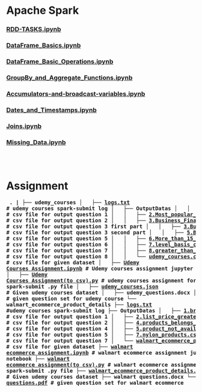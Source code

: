 # Apache Spark 

### [RDD-TASKS.ipynb](https://github.com/pradipsapkotag/spark/blob/master/RDD-TASKS.ipynb)
### [DataFrame_Basics.ipynb](https://github.com/pradipsapkotag/spark/blob/master/DataFrame_Basics.ipynb)
### [DataFrame_Basic_Operations.ipynb](https://github.com/pradipsapkotag/spark/blob/master/DataFrame_Basic_Operations.ipynb)
### [GroupBy_and_Aggregate_Functions.ipynb](https://github.com/pradipsapkotag/spark/blob/master/GroupBy_and_Aggregate_Functions.ipynb)
### [Accumulators-and-broadcast-variables.ipynb](https://github.com/pradipsapkotag/spark/blob/master/Accumulators-and-broadcast-variables.ipynb)
### [Dates_and_Timestamps.ipynb](https://github.com/pradipsapkotag/spark/blob/master/Dates_and_Timestamps.ipynb)
### [Joins.ipynb](https://github.com/pradipsapkotag/spark/blob/master/Joins.ipynb)
### [Missing_Data.ipynb](https://github.com/pradipsapkotag/spark/blob/master/Missing_Data.ipynb)
<br>
<br>

# Assignment
**<pre>
.
|
├── udemy_courses
│   ├── [logs.txt](https://github.com/pradipsapkotag/spark/blob/master/Assignment/udemy_courses/logs.txt) # udemy courses spark-submit log
│   ├── OutputDatas
│   │   ├── [1.Best_free_courses_by_subject.csv](https://github.com/pradipsapkotag/spark/blob/master/Assignment/udemy_courses/OutputDatas/1.Best_free_courses_by_subject.csv) # csv file for output question 1
│   │   ├── [2.Most_popular_courses.csv](https://github.com/pradipsapkotag/spark/blob/master/Assignment/udemy_courses/OutputDatas/2.Most_popular_courses.csv) # csv file for output question 2
│   │   ├── [3.Business_Finance_avg.csv](https://github.com/pradipsapkotag/spark/blob/master/Assignment/udemy_courses/OutputDatas/3.Business_Finance.csv) # csv file for output question 3 first part
│   │   ├── [3.Business_Finance.csv](https://github.com/pradipsapkotag/spark/blob/master/Assignment/udemy_courses/OutputDatas/3.Business_Finance.csv) # csv file for output question 3 second part
│   │   ├── [5.Best_cost_benefit.csv](https://github.com/pradipsapkotag/spark/blob/master/Assignment/udemy_courses/OutputDatas/5.Best_cost_benefit.csv) # csv file for output question 5
│   │   ├── [6.More_than_15_lectures.csv](https://github.com/pradipsapkotag/spark/blob/master/Assignment/udemy_courses/OutputDatas/6.More_than_15_lectures.csv) # csv file for output question 6
│   │   ├── [7.level_basis_courses.csv](https://github.com/pradipsapkotag/spark/blob/master/Assignment/udemy_courses/OutputDatas/7.level_basis_courses.csv) # csv file for output question 7
│   │   ├── [8.greater_than_2hours.csv](https://github.com/pradipsapkotag/spark/blob/master/Assignment/udemy_courses/OutputDatas/8.greater_than_2hours.csv) # csv file for output question 8
│   │   └── [udemy_courses.csv](https://github.com/pradipsapkotag/spark/blob/master/Assignment/udemy_courses/OutputDatas/udemy_courses.csv) # csv file for given dataset
│   ├── [Udemy Courses Assignment.ipynb](https://github.com/pradipsapkotag/spark/blob/master/Assignment/udemy_courses/Udemy%20Courses%20Assignment.ipynb) # Udemy courses assignment jupyter notebook
│   ├── [Udemy Courses Assignment(to csv).py](https://github.com/pradipsapkotag/spark/blob/master/Assignment/udemy_courses/Udemy%20Courses%20Assignment(to%20csv).py) # udemy courses assignment for spark-submit .py file
│   ├── [udemy_courses.json](https://github.com/pradipsapkotag/spark/blob/master/Assignment/udemy_courses/udemy_courses.json) # Given udemy courses dataset
│   ├── udemy_questions.docx
│   └── [udemy_questions.pdf](https://github.com/pradipsapkotag/spark/blob/master/Assignment/udemy_courses/udemy_questions.pdf) # given question set for udemy course 
└── walmart_ecommerce_product_details
    ├── [logs.txt](https://github.com/pradipsapkotag/spark/blob/master/Assignment/walmart_ecommerce_product_details/logs.txt) #udemy courses spark-submit log
    ├── OutputDatas
    │   ├── [1.brand_with_product.csv](https://github.com/pradipsapkotag/spark/blob/master/Assignment/walmart_ecommerce_product_details/OutputDatas/1.brand_with_product.csv) # csv file for output question 1
    │   ├── [2.list_price_greater_than_sales_price.csv](https://github.com/pradipsapkotag/spark/blob/master/Assignment/walmart_ecommerce_product_details/OutputDatas/2.list_price_greater_than_sales_price.csv) # csv file for output question 2
    │   ├── [4.products_belongs_women_category.csv](https://github.com/pradipsapkotag/spark/blob/master/Assignment/walmart_ecommerce_product_details/OutputDatas/4.products_belongs_women_category.csv) # csv file for output question 4
    │   ├── [5.product_not_available.csv](https://github.com/pradipsapkotag/spark/blob/master/Assignment/walmart_ecommerce_product_details/OutputDatas/5.product_not_available.csv) # csv file for output question 5
    │   ├── [7.nylon_products.csv](https://github.com/pradipsapkotag/spark/blob/master/Assignment/walmart_ecommerce_product_details/OutputDatas/7.nylon_products.csv) # csv file for output question 7
    │   └── [walmart_ecommerce_product_details.csv](https://github.com/pradipsapkotag/spark/blob/master/Assignment/walmart_ecommerce_product_details/OutputDatas/walmart_ecommerce_product_details.csv) # csv file for given dataset
    ├── [walmart ecommerce assignment.ipynb](https://github.com/pradipsapkotag/spark/blob/master/Assignment/walmart_ecommerce_product_details/walmart%20ecommerce%20assignment.ipynb) # walmart ecommerce assignment jupyter notebook
    ├── [walmart ecommerce assignment(to csv).py](https://github.com/pradipsapkotag/spark/blob/master/Assignment/walmart_ecommerce_product_details/walmart%20ecommerce%20assignment(to%20csv).py) # walmart ecommerce assignment for spark-submit .py file
    ├── [walmart_ecommerce_product_details.json](https://github.com/pradipsapkotag/spark/blob/master/Assignment/walmart_ecommerce_product_details/walmart_ecommerce_product_details.json) # Given udemy courses dataset
    ├── walmart questions.docx
    └── [walmart questions.pdf](https://github.com/pradipsapkotag/spark/blob/master/Assignment/walmart_ecommerce_product_details/walmart%20questions.pdf) # given question set for walmart ecommerce
</pre>**